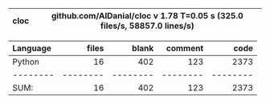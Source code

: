 cloc|github.com/AlDanial/cloc v 1.78  T=0.05 s (325.0 files/s, 58857.0 lines/s)
--- | ---

Language|files|blank|comment|code
:-------|-------:|-------:|-------:|-------:
Python|16|402|123|2373
--------|--------|--------|--------|--------
SUM:|16|402|123|2373
